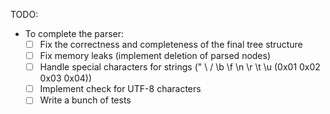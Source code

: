 TODO:

- To complete the parser:
  - [ ] Fix the correctness and completeness of the final tree structure
  - [ ] Fix memory leaks (implement deletion of parsed nodes)
  - [ ] Handle special characters for strings (\" \\ \/ \b \f \n \r \t \u (0x01 0x02 0x03 0x04))
  - [ ] Implement check for UTF-8 characters
  - [ ] Write a bunch of tests
